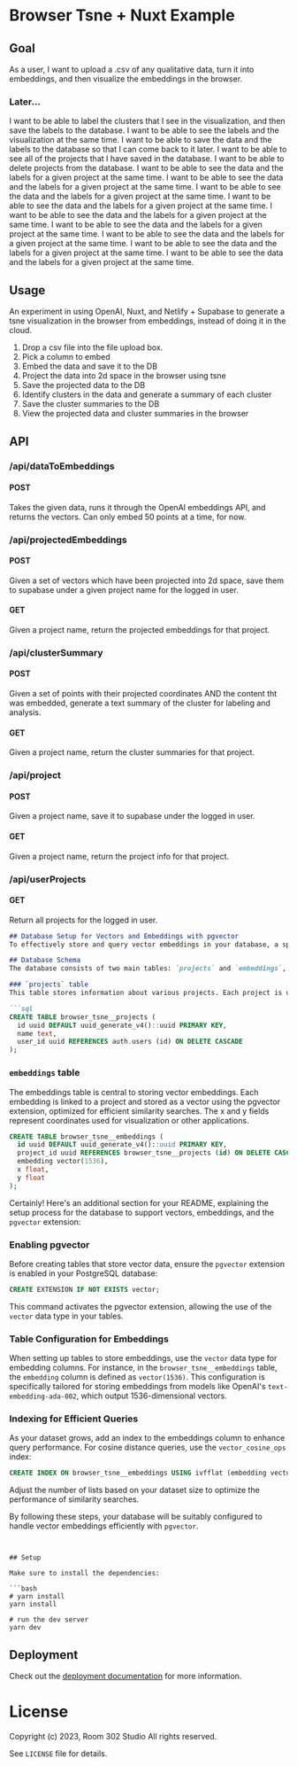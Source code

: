 # Browser Tsne + Nuxt Example

## Goal
As a user, I want to upload a .csv of any qualitative data, turn it into embeddings, and then visualize the embeddings in the browser. 

### Later...
I want to be able to label the clusters that I see in the visualization, and then save the labels to the database. I want to be able to see the labels and the visualization at the same time. I want to be able to save the data and the labels to the database so that I can come back to it later. I want to be able to see all of the projects that I have saved in the database. I want to be able to delete projects from the database. I want to be able to see the data and the labels for a given project at the same time. I want to be able to see the data and the labels for a given project at the same time. I want to be able to see the data and the labels for a given project at the same time. I want to be able to see the data and the labels for a given project at the same time. I want to be able to see the data and the labels for a given project at the same time. I want to be able to see the data and the labels for a given project at the same time. I want to be able to see the data and the labels for a given project at the same time. I want to be able to see the data and the labels for a given project at the same time. I want to be able to see the data and the labels for a given project at the same time.

## Usage
An experiment in using OpenAI, Nuxt, and Netlify + Supabase to generate a tsne visualization in the browser from embeddings, instead of doing it in the cloud.

1. Drop a csv file into the file upload box.
2. Pick a column to embed
3. Embed the data and save it to the DB
4. Project the data into 2d space in the browser using tsne
5. Save the projected data to the DB
6. Identify clusters in the data and generate a summary of each cluster
7. Save the cluster summaries to the DB
8. View the projected data and cluster summaries in the browser

## API

### /api/dataToEmbeddings

#### POST
Takes the given data, runs it through the OpenAI embeddings API, and returns the vectors. Can only embed 50 points at a time, for now. 

### /api/projectedEmbeddings

#### POST
Given a set of vectors which have been projected into 2d space, save them to supabase under a given project name for the logged in user. 

#### GET
Given a project name, return the projected embeddings for that project.

### /api/clusterSummary

#### POST
Given a set of points with their projected coordinates AND the content tht was embedded, generate a text summary of the cluster for labeling and analysis.

#### GET
Given a project name, return the cluster summaries for that project.

### /api/project

#### POST
Given a project name, save it to supabase under the logged in user.

#### GET
Given a project name, return the project info for that project.

### /api/userProjects

#### GET
Return all projects for the logged in user.



```markdown
## Database Setup for Vectors and Embeddings with pgvector
To effectively store and query vector embeddings in your database, a specific setup using the `pgvector` extension is required. This extension enables PostgreSQL to handle vector data efficiently.

## Database Schema
The database consists of two main tables: `projects` and `embeddings`, designed to manage project information and store embeddings respectively.

### `projects` table
This table stores information about various projects. Each project is uniquely identified by a UUID.

```sql
CREATE TABLE browser_tsne__projects (
  id uuid DEFAULT uuid_generate_v4()::uuid PRIMARY KEY,
  name text,
  user_id uuid REFERENCES auth.users (id) ON DELETE CASCADE
);
```

### `embeddings` table
The embeddings table is central to storing vector embeddings. Each embedding is linked to a project and stored as a vector using the pgvector extension, optimized for efficient similarity searches. The x and y fields represent coordinates used for visualization or other applications.

```sql
CREATE TABLE browser_tsne__embeddings (
  id uuid DEFAULT uuid_generate_v4()::uuid PRIMARY KEY,
  project_id uuid REFERENCES browser_tsne__projects (id) ON DELETE CASCADE,
  embedding vector(1536),
  x float,
  y float
);
```

Certainly! Here's an additional section for your README, explaining the setup process for the database to support vectors, embeddings, and the `pgvector` extension:



### Enabling pgvector
Before creating tables that store vector data, ensure the `pgvector` extension is enabled in your PostgreSQL database:

```sql
CREATE EXTENSION IF NOT EXISTS vector;
```

This command activates the pgvector extension, allowing the use of the `vector` data type in your tables.

### Table Configuration for Embeddings
When setting up tables to store embeddings, use the `vector` data type for embedding columns. For instance, in the `browser_tsne__embeddings` table, the `embedding` column is defined as `vector(1536)`. This configuration is specifically tailored for storing embeddings from models like OpenAI's `text-embedding-ada-002`, which output 1536-dimensional vectors.

### Indexing for Efficient Queries
As your dataset grows, add an index to the embeddings column to enhance query performance. For cosine distance queries, use the `vector_cosine_ops` index:

```sql
CREATE INDEX ON browser_tsne__embeddings USING ivfflat (embedding vector_cosine_ops) WITH (lists = 100);
```

Adjust the number of lists based on your dataset size to optimize the performance of similarity searches.

By following these steps, your database will be suitably configured to handle vector embeddings efficiently with `pgvector`.
```


## Setup

Make sure to install the dependencies:

```bash
# yarn install
yarn install

# run the dev server
yarn dev
```

## Deployment

Check out the [deployment documentation](https://nuxt.com/docs/getting-started/deployment) for more information.

# License
Copyright (c) 2023, Room 302 Studio
All rights reserved.

See `LICENSE` file for details.